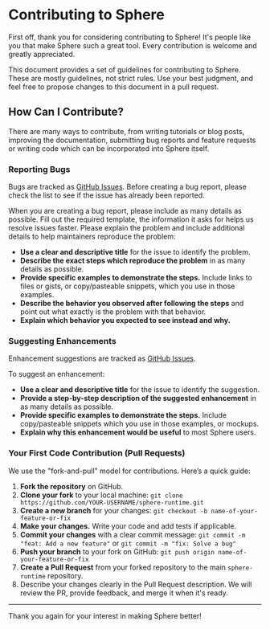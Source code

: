 # Contributing to Sphere

First off, thank you for considering contributing to Sphere! It's people like you that make Sphere such a great tool. Every contribution is welcome and greatly appreciated.

This document provides a set of guidelines for contributing to Sphere. These are mostly guidelines, not strict rules. Use your best judgment, and feel free to propose changes to this document in a pull request.

## How Can I Contribute?

There are many ways to contribute, from writing tutorials or blog posts, improving the documentation, submitting bug reports and feature requests or writing code which can be incorporated into Sphere itself.

### Reporting Bugs

Bugs are tracked as [GitHub Issues](https://github.com/Nakadra/sphere-runtime/issues). Before creating a bug report, please check the list to see if the issue has already been reported.

When you are creating a bug report, please include as many details as possible. Fill out the required template, the information it asks for helps us resolve issues faster. Please explain the problem and include additional details to help maintainers reproduce the problem:

*   **Use a clear and descriptive title** for the issue to identify the problem.
*   **Describe the exact steps which reproduce the problem** in as many details as possible.
*   **Provide specific examples to demonstrate the steps.** Include links to files or gists, or copy/pasteable snippets, which you use in those examples.
*   **Describe the behavior you observed after following the steps** and point out what exactly is the problem with that behavior.
*   **Explain which behavior you expected to see instead and why.**

### Suggesting Enhancements

Enhancement suggestions are tracked as [GitHub Issues](https://github.com/Nakadra/sphere-runtime/issues).

To suggest an enhancement:

*   **Use a clear and descriptive title** for the issue to identify the suggestion.
*   **Provide a step-by-step description of the suggested enhancement** in as many details as possible.
*   **Provide specific examples to demonstrate the steps.** Include copy/pasteable snippets which you use in those examples, or mockups.
*   **Explain why this enhancement would be useful** to most Sphere users.

### Your First Code Contribution (Pull Requests)

We use the "fork-and-pull" model for contributions. Here’s a quick guide:

1.  **Fork the repository** on GitHub.
2.  **Clone your fork** to your local machine: `git clone https://github.com/YOUR-USERNAME/sphere-runtime.git`
3.  **Create a new branch** for your changes: `git checkout -b name-of-your-feature-or-fix`
4.  **Make your changes.** Write your code and add tests if applicable.
5.  **Commit your changes** with a clear commit message: `git commit -m "feat: Add a new feature"` or `git commit -m "fix: Solve a bug"`
6.  **Push your branch** to your fork on GitHub: `git push origin name-of-your-feature-or-fix`
7.  **Create a Pull Request** from your forked repository to the main `sphere-runtime` repository.
8.  Describe your changes clearly in the Pull Request description. We will review the PR, provide feedback, and merge it when it's ready.

---

Thank you again for your interest in making Sphere better!
